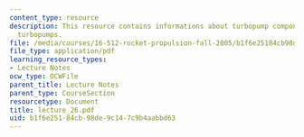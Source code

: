 ```yaml
---
content_type: resource
description: This resource contains informations about turbopump components and centrifugal
  turbopumps.
file: /media/courses/16-512-rocket-propulsion-fall-2005/b1f6e25184cb98de9c147c9b4aabbd63_lecture_26.pdf
file_type: application/pdf
learning_resource_types:
- Lecture Notes
ocw_type: OCWFile
parent_title: Lecture Notes
parent_type: CourseSection
resourcetype: Document
title: lecture_26.pdf
uid: b1f6e251-84cb-98de-9c14-7c9b4aabbd63
---
```

